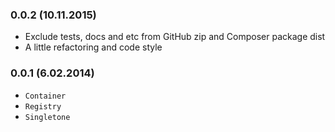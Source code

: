 ### 0.0.2 (10.11.2015)

* Exclude tests, docs and etc from GitHub zip and Composer package dist
* A little refactoring and code style

### 0.0.1 (6.02.2014)

* `Container`
* `Registry`
* `Singletone`
